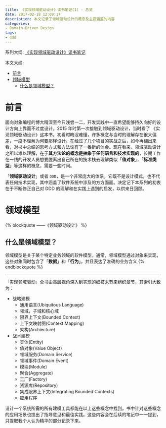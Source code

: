 ```yaml
---
title: 《实现领域驱动设计》读书笔记(1) - 总览
date: 2017-02-18 12:09:17
description: 本文记录了领域驱动设计的概念及主要涵盖的内容
categories: 
- Domain-Driven Design
tags: 
- ddd
---
```


系列大纲: [《实现领域驱动设计》读书笔记](/tags/ddd/)

本文大纲: 
- [前言](#%E5%89%8D%E8%A8%80)
- [领域模型](#%E9%A2%86%E5%9F%9F%E6%A8%A1%E5%9E%8B)
    - [什么是领域模型？](#%E4%BB%80%E4%B9%88%E6%98%AF%E9%A2%86%E5%9F%9F%E6%A8%A1%E5%9E%8B)

# 前言
面向对象编程的博大精深至今只浅尝一二，开发实践中一直希望能够持久向好的设计方向上靠而不过度设计。2015 年时第一次接触到领域驱动设计，当时看了 《实现领域驱动设计》这本书，初看时晦涩难懂，许多概念与当时的理解存在很大偏差，一度不理解为何要那样设计。在经过了几个项目的实战之后，如今再翻出来看，对书中总结的思考方式和方法论有了一番新的体会。现在看来，领域驱动设计之所以难以理解，在于**其方法论的概念是抽象于任何语言和技术实现的**，长期工作在一线的开发人员想要脱离出自己所在的技术栈去理解类似「**值对象**」，「**标准类型**」等这样的概念，需要一些时间。

「**领域驱动设计**」或者 `DDD`，是一个非常庞大的体系，它既不是设计模式，也不代表任何技术实现，其中涵盖了软件系统中涉及的方方面面。决定记下本系列的初衷在于不断修正自己对 DDD 的理解和在实践上遇到的启发，以供来日回顾。
# 领域模型
{% blockquote ——《领域驱动设计》 %}
## 什么是领域模型？
领域模型是关于某个特定业务领域的软件模型。通常，领域模型通过对象来实现，这些对象同时包含了「**数据**」和「**行为**」，并且表达了准确的业务含义
{% endblockquote %}

---

「实现领域驱动」全书由高层视角深入到实现的细枝末节来组织章节，其索引大致为：

- 战略建模
    - 通用语言(Ubiquitous Language)
    - 领域，子域和核心域
    - 限界上下文(Bounded Context)
    - 上下文映射图(Context Mapping)
    - 架构(Archiecture)
- 战术建模
    - 实体(Entity)
    - 值对象(Value Object)
    - 领域服务(Domain Service)
    - 领域事件(Domain Event)
    - 模块(Module)
    - 聚合(Aggregate)
    - 工厂(Factory)
    - 资源库(Repository)
    - 集成限界上下文(Integrating Bounded Contexts)
    - 应用程序

设计一个系统所需的所有建模工具都能在以上这些概念中找到，书中针对这些概念的应用场景也提出了指导意见和最佳实践。这些内容会在后续的笔记中一一提到，只提取我个人认为精华的部分记录下来。
